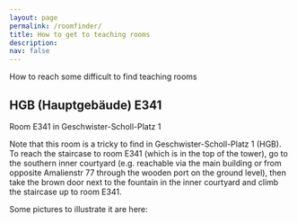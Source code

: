 ```yaml
---
layout: page
permalink: /roomfinder/
title: How to get to teaching rooms
description: 
nav: false
---
```


How to reach some difficult to find teaching rooms

## HGB (Hauptgebäude) E341

Room E341 in Geschwister-Scholl-Platz 1

Note that this room is a tricky to find in Geschwister-Scholl-Platz 1 (HGB). To reach the staircase to room E341 (which is in the top of the tower), go to the southern inner courtyard (e.g. reachable via the main building or from opposite Amalienstr 77 through the wooden port on the ground level), then take the brown door next to the fountain in the inner courtyard and climb the staircase up to room E341.

Some pictures to illustrate it are here:


